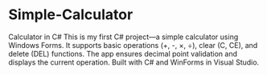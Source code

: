 # Simple-Calculator
Calculator in C# This is my first C# project—a simple calculator using Windows Forms. It supports basic operations (+, -, ×, ÷), clear (C, CE), and delete (DEL) functions. The app ensures decimal point validation and displays the current operation. Built with C# and WinForms in Visual Studio.
